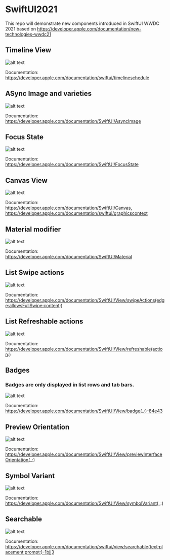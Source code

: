 # SwiftUI2021
This repo will demonstrate new components introduced in SwiftUI WWDC 2021 based on https://developer.apple.com/documentation/new-technologies-wwdc21

## Timeline View

![alt text](https://github.com/NilaakashSingh/SwiftUI2021/blob/master/SwiftUI2021/TimeLine/TimeLineView.png)

Documentation: https://developer.apple.com/documentation/swiftui/timelineschedule

## ASync Image and varieties

![alt text](https://github.com/NilaakashSingh/SwiftUI2021/blob/master/SwiftUI2021/AsyncImage/AsyncImageVariety.png)

Documentation: https://developer.apple.com/documentation/SwiftUI/AsyncImage

## Focus State

![alt text](https://github.com/NilaakashSingh/SwiftUI2021/blob/master/SwiftUI2021/FocusState/FocusState.png)

Documentation: https://developer.apple.com/documentation/SwiftUI/FocusState

## Canvas View

![alt text](https://github.com/NilaakashSingh/SwiftUI2021/blob/master/SwiftUI2021/Canvas/CanvasView.png)

Documentation: https://developer.apple.com/documentation/SwiftUI/Canvas, https://developer.apple.com/documentation/swiftui/graphicscontext

## Material modifier

![alt text](https://github.com/NilaakashSingh/SwiftUI2021/blob/master/SwiftUI2021/MaterialType/Material.png)

Documentation: https://developer.apple.com/documentation/SwiftUI/Material

## List Swipe actions

![alt text](https://github.com/NilaakashSingh/SwiftUI2021/blob/master/SwiftUI2021/ListSwipeActions/ListSwipeActions.png)

Documentation: https://developer.apple.com/documentation/SwiftUI/View/swipeActions(edge:allowsFullSwipe:content:)

## List Refreshable actions

![alt text](https://github.com/NilaakashSingh/SwiftUI2021/blob/master/SwiftUI2021/ListSwipeActions/ListViewRefreshable.png)

Documentation: https://developer.apple.com/documentation/SwiftUI/View/refreshable(action:)

## Badges
### Badges are only displayed in list rows and tab bars.

![alt text](https://github.com/NilaakashSingh/SwiftUI2021/blob/master/SwiftUI2021/ListSwipeActions/Badges.png)

Documentation: https://developer.apple.com/documentation/SwiftUI/View/badge(_:)-84e43

## Preview Orientation

![alt text](https://github.com/NilaakashSingh/SwiftUI2021/blob/master/SwiftUI2021/ListSwipeActions/PreviewOrientation.png)

Documentation: https://developer.apple.com/documentation/SwiftUI/View/previewInterfaceOrientation(_:)

## Symbol Variant

![alt text](https://github.com/NilaakashSingh/SwiftUI2021/blob/master/SwiftUI2021/SymbolVariant/SymbolVariant.png)

Documentation: https://developer.apple.com/documentation/SwiftUI/View/symbolVariant(_:)

## Searchable

![alt text](https://github.com/NilaakashSingh/SwiftUI2021/blob/master/SwiftUI2021/ListSwipeActions/Searchable.png)

Documentation: https://developer.apple.com/documentation/swiftui/view/searchable(text:placement:prompt:)-1bjj3
